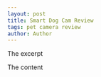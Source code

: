 ```yaml
---
layout: post
title: Smart Dog Cam Review
tags: pet camera review
author: Author
---
```


The excerpt

<!--more-->

The content 

<amp-img src="{{ site.baseurl }}assets/images/smart-dog-cam-example.jpg" width="656" height="400" layout="responsive" alt="" class="mb3"></amp-img>



